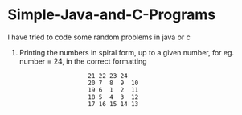 # Simple-Java-and-C-Programs
I have tried to code some random problems in java or c

1. Printing the numbers in spiral form, up to a given number, for eg. number = 24, in the correct formatting                     
                          
                          21 22 23 24
                          20 7  8  9  10
                          19 6  1  2  11
                          18 5  4  3  12
                          17 16 15 14 13  
